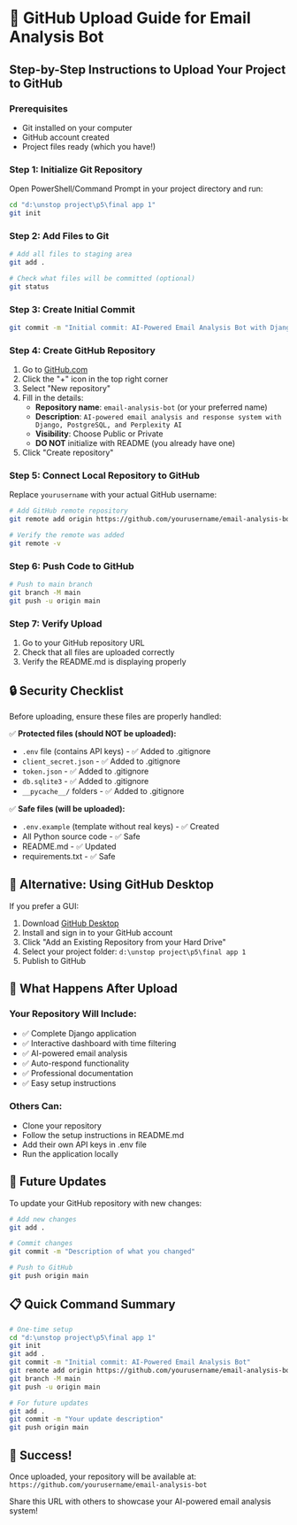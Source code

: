# 🚀 GitHub Upload Guide for Email Analysis Bot

## Step-by-Step Instructions to Upload Your Project to GitHub

### Prerequisites
- Git installed on your computer
- GitHub account created
- Project files ready (which you have!)

### Step 1: Initialize Git Repository

Open PowerShell/Command Prompt in your project directory and run:

```bash
cd "d:\unstop project\p5\final app 1"
git init
```

### Step 2: Add Files to Git

```bash
# Add all files to staging area
git add .

# Check what files will be committed (optional)
git status
```

### Step 3: Create Initial Commit

```bash
git commit -m "Initial commit: AI-Powered Email Analysis Bot with Django and Perplexity AI"
```

### Step 4: Create GitHub Repository

1. Go to [GitHub.com](https://github.com)
2. Click the "+" icon in the top right corner
3. Select "New repository"
4. Fill in the details:
   - **Repository name**: `email-analysis-bot` (or your preferred name)
   - **Description**: `AI-powered email analysis and response system with Django, PostgreSQL, and Perplexity AI`
   - **Visibility**: Choose Public or Private
   - **DO NOT** initialize with README (you already have one)
5. Click "Create repository"

### Step 5: Connect Local Repository to GitHub

Replace `yourusername` with your actual GitHub username:

```bash
# Add GitHub remote repository
git remote add origin https://github.com/yourusername/email-analysis-bot.git

# Verify the remote was added
git remote -v
```

### Step 6: Push Code to GitHub

```bash
# Push to main branch
git branch -M main
git push -u origin main
```

### Step 7: Verify Upload

1. Go to your GitHub repository URL
2. Check that all files are uploaded correctly
3. Verify the README.md is displaying properly

## 🔒 Security Checklist

Before uploading, ensure these files are properly handled:

✅ **Protected files (should NOT be uploaded):**
- `.env` file (contains API keys) - ✅ Added to .gitignore
- `client_secret.json` - ✅ Added to .gitignore
- `token.json` - ✅ Added to .gitignore
- `db.sqlite3` - ✅ Added to .gitignore
- `__pycache__/` folders - ✅ Added to .gitignore

✅ **Safe files (will be uploaded):**
- `.env.example` (template without real keys) - ✅ Created
- All Python source code - ✅ Safe
- README.md - ✅ Updated
- requirements.txt - ✅ Safe

## 📝 Alternative: Using GitHub Desktop

If you prefer a GUI:

1. Download [GitHub Desktop](https://desktop.github.com/)
2. Install and sign in to your GitHub account
3. Click "Add an Existing Repository from your Hard Drive"
4. Select your project folder: `d:\unstop project\p5\final app 1`
5. Publish to GitHub

## 🎯 What Happens After Upload

### Your Repository Will Include:
- ✅ Complete Django application
- ✅ Interactive dashboard with time filtering
- ✅ AI-powered email analysis
- ✅ Auto-respond functionality
- ✅ Professional documentation
- ✅ Easy setup instructions

### Others Can:
- Clone your repository
- Follow the setup instructions in README.md
- Add their own API keys in .env file
- Run the application locally

## 🔄 Future Updates

To update your GitHub repository with new changes:

```bash
# Add new changes
git add .

# Commit changes
git commit -m "Description of what you changed"

# Push to GitHub
git push origin main
```

## 📋 Quick Command Summary

```bash
# One-time setup
cd "d:\unstop project\p5\final app 1"
git init
git add .
git commit -m "Initial commit: AI-Powered Email Analysis Bot"
git remote add origin https://github.com/yourusername/email-analysis-bot.git
git branch -M main
git push -u origin main

# For future updates
git add .
git commit -m "Your update description"
git push origin main
```

## 🎉 Success!

Once uploaded, your repository will be available at:
`https://github.com/yourusername/email-analysis-bot`

Share this URL with others to showcase your AI-powered email analysis system!
